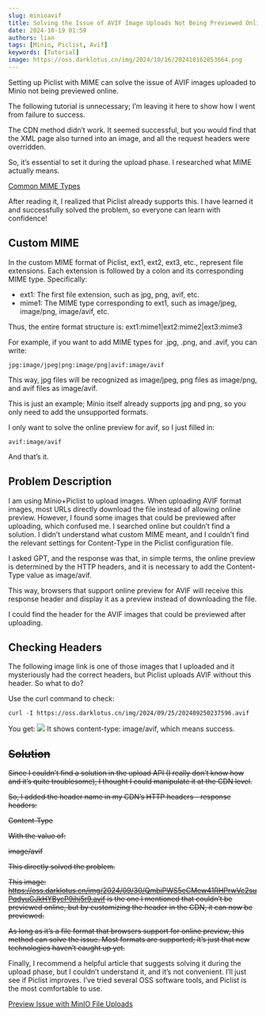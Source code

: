 ```yaml
---
slug: minioavif
title: Solving the Issue of AVIF Image Uploads Not Being Previewed Online with Minio+Piclist
date: 2024-10-19 01:59
authors: lian
tags: [Minio, Piclist, Avif]
keywords: [Tutorial]
image: https://oss.darklotus.cn/img/2024/10/16/202410162053664.png
---
```


Setting up Piclist with MIME can solve the issue of AVIF images uploaded to Minio not being previewed online.

<!-- truncate -->

The following tutorial is unnecessary; I’m leaving it here to show how I went from failure to success.

The CDN method didn’t work. It seemed successful, but you would find that the XML page also turned into an image, and all the request headers were overridden.

So, it’s essential to set it during the upload phase. I researched what MIME actually means.

[Common MIME Types](https://developer.mozilla.org/zh-CN/docs/Web/HTTP/MIME_types/Common_types)

After reading it, I realized that Piclist already supports this. I have learned it and successfully solved the problem, so everyone can learn with confidence!

## Custom MIME

In the custom MIME format of Piclist, ext1, ext2, ext3, etc., represent file extensions. Each extension is followed by a colon and its corresponding MIME type. Specifically:

- ext1: The first file extension, such as jpg, png, avif, etc.
- mime1: The MIME type corresponding to ext1, such as image/jpeg, image/png, image/avif, etc.

Thus, the entire format structure is:
ext1:mime1|ext2:mime2|ext3:mime3

For example, if you want to add MIME types for .jpg, .png, and .avif, you can write:

```
jpg:image/jpeg|png:image/png|avif:image/avif
```

This way, jpg files will be recognized as image/jpeg, png files as image/png, and avif files as image/avif.

This is just an example; Minio itself already supports jpg and png, so you only need to add the unsupported formats.

I only want to solve the online preview for avif, so I just filled in:
```
avif:image/avif
```
And that’s it.

## Problem Description

I am using Minio+Piclist to upload images. When uploading AVIF format images, most URLs directly download the file instead of allowing online preview. However, I found some images that could be previewed after uploading, which confused me. I searched online but couldn’t find a solution. I didn’t understand what custom MIME meant, and I couldn’t find the relevant settings for Content-Type in the Piclist configuration file.

I asked GPT, and the response was that, in simple terms, the online preview is determined by the HTTP headers, and it is necessary to add the Content-Type value as image/avif.

This way, browsers that support online preview for AVIF will receive this response header and display it as a preview instead of downloading the file.

I could find the header for the AVIF images that could be previewed after uploading.

## Checking Headers

The following image link is one of those images that I uploaded and it mysteriously had the correct headers, but Piclist uploads AVIF without this header. So what to do?

Use the curl command to check:

```
curl -I https://oss.darklotus.cn/img/2024/09/25/202409250237596.avif
```

You get:
![](https://oss.darklotus.cn/img/2024/10/19/WX20241019-015048@2x.avif)
It shows content-type: image/avif, which means success.

## ~~Solution~~

~~Since I couldn’t find a solution in the upload API (I really don’t know how and it’s quite troublesome), I thought I could manipulate it at the CDN level.~~

~~So, I added the header name in my CDN’s HTTP headers - response headers:~~

~~Content-Type~~

~~With the value of:~~

~~image/avif~~

~~This directly solved the problem.~~

~~This image: https://oss.darklotus.cn/img/2024/09/30/QmbiPWS5eCMew41RHPrwVc2suPqdyuGJkHYBycP9ihj5r9.avif is the one I mentioned that couldn’t be previewed online, but by customizing the header in the CDN, it can now be previewed.~~

~~As long as it’s a file format that browsers support for online preview, this method can solve the issue. Most formats are supported; it’s just that new technologies haven’t caught up yet.~~

Finally, I recommend a helpful article that suggests solving it during the upload phase, but I couldn’t understand it, and it’s not convenient. I’ll just see if Piclist improves. I’ve tried several OSS software tools, and Piclist is the most comfortable to use.

[Preview Issue with MinIO File Uploads](https://blog.csdn.net/qq_44038822/article/details/138656016)